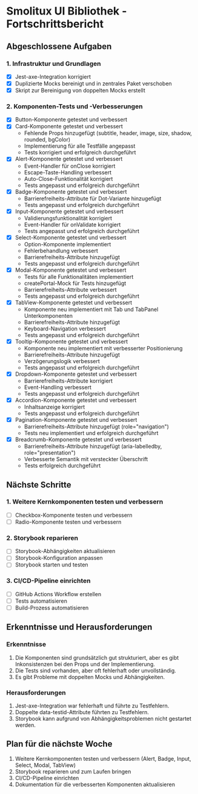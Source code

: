 # Smolitux UI Bibliothek - Fortschrittsbericht

## Abgeschlossene Aufgaben

### 1. Infrastruktur und Grundlagen

- [x] Jest-axe-Integration korrigiert
- [x] Duplizierte Mocks bereinigt und in zentrales Paket verschoben
- [x] Skript zur Bereinigung von doppelten Mocks erstellt

### 2. Komponenten-Tests und -Verbesserungen

- [x] Button-Komponente getestet und verbessert
- [x] Card-Komponente getestet und verbessert
  - Fehlende Props hinzugefügt (subtitle, header, image, size, shadow, rounded, bgColor)
  - Implementierung für alle Testfälle angepasst
  - Tests korrigiert und erfolgreich durchgeführt
- [x] Alert-Komponente getestet und verbessert
  - Event-Handler für onClose korrigiert
  - Escape-Taste-Handling verbessert
  - Auto-Close-Funktionalität korrigiert
  - Tests angepasst und erfolgreich durchgeführt
- [x] Badge-Komponente getestet und verbessert
  - Barrierefreiheits-Attribute für Dot-Variante hinzugefügt
  - Tests angepasst und erfolgreich durchgeführt
- [x] Input-Komponente getestet und verbessert
  - Validierungsfunktionalität korrigiert
  - Event-Handler für onValidate korrigiert
  - Tests angepasst und erfolgreich durchgeführt
- [x] Select-Komponente getestet und verbessert
  - Option-Komponente implementiert
  - Fehlerbehandlung verbessert
  - Barrierefreiheits-Attribute hinzugefügt
  - Tests angepasst und erfolgreich durchgeführt
- [x] Modal-Komponente getestet und verbessert
  - Tests für alle Funktionalitäten implementiert
  - createPortal-Mock für Tests hinzugefügt
  - Barrierefreiheits-Attribute verbessert
  - Tests angepasst und erfolgreich durchgeführt
- [x] TabView-Komponente getestet und verbessert
  - Komponente neu implementiert mit Tab und TabPanel Unterkomponenten
  - Barrierefreiheits-Attribute hinzugefügt
  - Keyboard-Navigation verbessert
  - Tests angepasst und erfolgreich durchgeführt
- [x] Tooltip-Komponente getestet und verbessert
  - Komponente neu implementiert mit verbesserter Positionierung
  - Barrierefreiheits-Attribute hinzugefügt
  - Verzögerungslogik verbessert
  - Tests angepasst und erfolgreich durchgeführt
- [x] Dropdown-Komponente getestet und verbessert
  - Barrierefreiheits-Attribute korrigiert
  - Event-Handling verbessert
  - Tests angepasst und erfolgreich durchgeführt
- [x] Accordion-Komponente getestet und verbessert
  - Inhaltsanzeige korrigiert
  - Tests angepasst und erfolgreich durchgeführt
- [x] Pagination-Komponente getestet und verbessert
  - Barrierefreiheits-Attribute hinzugefügt (role="navigation")
  - Tests neu implementiert und erfolgreich durchgeführt
- [x] Breadcrumb-Komponente getestet und verbessert
  - Barrierefreiheits-Attribute hinzugefügt (aria-labelledby, role="presentation")
  - Verbesserte Semantik mit versteckter Überschrift
  - Tests erfolgreich durchgeführt

## Nächste Schritte

### 1. Weitere Kernkomponenten testen und verbessern

- [ ] Checkbox-Komponente testen und verbessern
- [ ] Radio-Komponente testen und verbessern

### 2. Storybook reparieren

- [ ] Storybook-Abhängigkeiten aktualisieren
- [ ] Storybook-Konfiguration anpassen
- [ ] Storybook starten und testen

### 3. CI/CD-Pipeline einrichten

- [ ] GitHub Actions Workflow erstellen
- [ ] Tests automatisieren
- [ ] Build-Prozess automatisieren

## Erkenntnisse und Herausforderungen

### Erkenntnisse

1. Die Komponenten sind grundsätzlich gut strukturiert, aber es gibt Inkonsistenzen bei den Props und der Implementierung.
2. Die Tests sind vorhanden, aber oft fehlerhaft oder unvollständig.
3. Es gibt Probleme mit doppelten Mocks und Abhängigkeiten.

### Herausforderungen

1. Jest-axe-Integration war fehlerhaft und führte zu Testfehlern.
2. Doppelte data-testid-Attribute führten zu Testfehlern.
3. Storybook kann aufgrund von Abhängigkeitsproblemen nicht gestartet werden.

## Plan für die nächste Woche

1. Weitere Kernkomponenten testen und verbessern (Alert, Badge, Input, Select, Modal, TabView)
2. Storybook reparieren und zum Laufen bringen
3. CI/CD-Pipeline einrichten
4. Dokumentation für die verbesserten Komponenten aktualisieren
